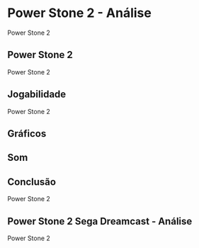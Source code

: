 ---
---

# Power Stone 2 - Análise

Power Stone 2

## Power Stone 2

Power Stone 2

## Jogabilidade

Power Stone 2

## Gráficos


## Som

## Conclusão

Power Stone 2

## Power Stone 2 Sega Dreamcast - Análise

Power Stone 2
